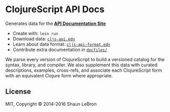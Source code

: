 # ClojureScript API Docs

Generates data for the __[API Documentation Site]__

- Create with: `lein run`
- Download data: [`cljs-api.edn`]
- Learn about data format: [`cljs-api-format.edn`]
- Contribute extra documentation in [`docfiles/`]

[API Documentation Site]:http://cljs.github.io/api/
[`cljs-api.edn`]:cljs-api.edn
[`cljs-api-format.edn`]:cljs-api-format.edn
[`docfiles/`]:docfiles

We parse every version of ClojureScript to build a versioned catalog for the
syntax, library, and compiler.  We also supplement this data with curated
descriptions, examples, cross-refs, and associate each ClojureScript form with
an equivalent Clojure form where appropriate.

## License

MIT, Copyright © 2014-2016 Shaun LeBron
